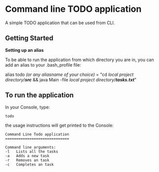 # Command line TODO application

A simple TODO application that can be used from CLI.
## Getting Started
**Setting up an alias**

To be able to run the application from which directory you are in, you can add an alias to your .bash_profile file:


alias todo *(or any aliasname of your choice)* = "cd *local project directory*/***src*** && java Main -file *local project directory*/***tasks.txt***"

## To run the application

In your Console, type:
```
todo
```

the usage instructions will get printed to the Console:

```
Command Line Todo application
=============================

Command line arguments:
-l   Lists all the tasks
-a   Adds a new task
-r   Removes an task
-c   Completes an task

```
